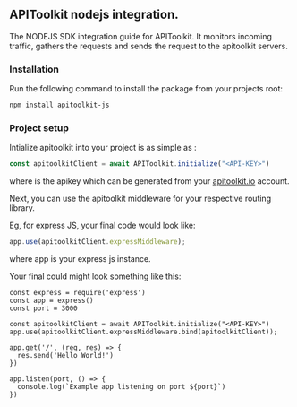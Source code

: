 ## APIToolkit nodejs integration.

The NODEJS SDK integration guide for APIToolkit. It monitors incoming traffic, gathers the requests and sends the request to the apitoolkit servers.

### Installation

Run the following command to install the package from your projects root:

```sh
npm install apitoolkit-js

```

### Project setup
Intialize apitoolkit into your project is as simple as : 

```js
const apitoolkitClient = await APIToolkit.initialize("<API-KEY>")

```
where <API-KEY> is the apikey which can be generated from your  [apitoolkit.io](apitoolkit.io) account.

Next, you can use the apitoolkit middleware for your respective routing library. 

Eg, for express JS, your final code would look like:

```js
app.use(apitoolkitClient.expressMiddleware);

```
where app is your express js instance. 



Your final could might look something like this:


```
const express = require('express')
const app = express()
const port = 3000

const apitoolkitClient = await APIToolkit.initialize("<API-KEY>")
app.use(apitoolkitClient.expressMiddleware.bind(apitoolkitClient));

app.get('/', (req, res) => {
  res.send('Hello World!')
})

app.listen(port, () => {
  console.log(`Example app listening on port ${port}`)
})
```
